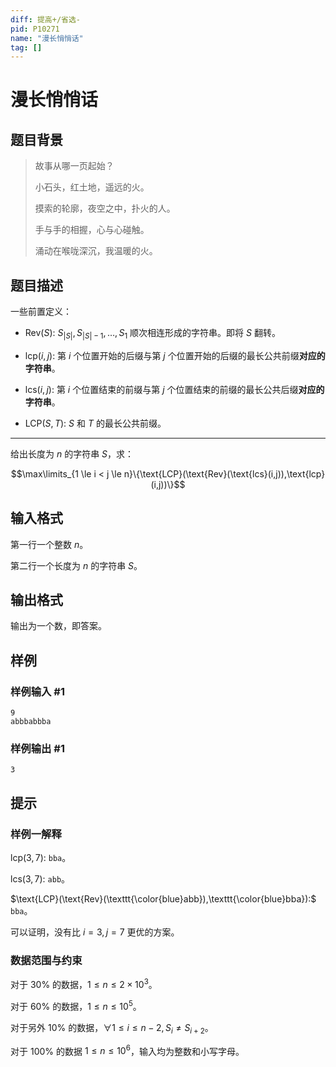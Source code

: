 ```yaml
---
diff: 提高+/省选-
pid: P10271
name: "漫长悄悄话"
tag: []
---
```

# 漫长悄悄话
## 题目背景

> 故事从哪一页起始？
>
> 小石头，红土地，遥远的火。
>
> 摸索的轮廓，夜空之中，扑火的人。
>
> 手与手的相握，心与心碰触。
>
> 涌动在喉咙深沉，我温暖的火。 
## 题目描述

一些前置定义：

- $\text{Rev}(S):$ $S_{|S|},S_{|S|-1},\dots,S_1$ 顺次相连形成的字符串。即将 $S$ 翻转。

- $\text{lcp}(i,j):$ 第 $i$ 个位置开始的后缀与第 $j$ 个位置开始的后缀的最长公共前缀**对应的字符串**。

- $\text{lcs}(i,j):$ 第 $i$ 个位置结束的前缀与第 $j$ 个位置结束的前缀的最长公共后缀**对应的字符串**。

- $\text{LCP}(S,T):$ $S$ 和 $T$ 的最长公共前缀。
----

给出长度为 $n$ 的字符串 $S$，求：

$$\max\limits_{1 \le i < j \le n}\{\text{LCP}(\text{Rev}(\text{lcs}(i,j)),\text{lcp}(i,j))\}$$
## 输入格式

第一行一个整数 $n$。

第二行一个长度为 $n$ 的字符串 $S$。
## 输出格式

输出为一个数，即答案。
## 样例

### 样例输入 #1
```
9
abbbabbba
```
### 样例输出 #1
```
3
```
## 提示

### 样例一解释

$\text{lcp}(3,7):$ `bba`。

$\text{lcs}(3,7):$ `abb`。

$\text{LCP}(\text{Rev}(\texttt{\color{blue}abb}),\texttt{\color{blue}bba}):$ `bba`。

可以证明，没有比 $i=3,j=7$ 更优的方案。


### 数据范围与约束

对于 $30\%$ 的数据，$1 \le n \le 2\times 10^3$。

对于 $60\%$ 的数据，$1 \le n \le 10^5$。

对于另外 $10\%$ 的数据，$\forall 1 \le i \le n-2,S_{i}\not=S_{i+2}$。

对于 $100\%$ 的数据 $1 \le n \le 10^6$，输入均为整数和小写字母。
